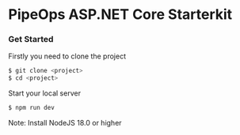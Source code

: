 # PipeOps ASP.NET Core Starterkit 

### Get Started
Firstly you need to clone the project 

```bash
$ git clone <project>
$ cd <project>
```

Start your local server

```bash
$ npm run dev
```

Note: Install NodeJS 18.0 or higher